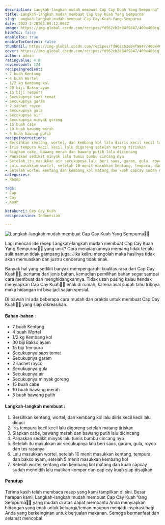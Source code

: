 ```yaml
---
description: Langkah-langkah mudah membuat Cap Cay Kuah Yang Sempurna"
title: Langkah-langkah mudah membuat Cap Cay Kuah Yang Sempurna
slug: Langkah-langkah-mudah-membuat-Cap-Cay-Kuah-Yang-Sempurna
date: 2022-2-28T03:09:12.063Z
image: https://img-global.cpcdn.com/recipes/fd962cb2e84f9847/400x400cq70/photo.jpg
hideToc: false
enableToc: true
enableTocContent: false
thumbnail: https://img-global.cpcdn.com/recipes/fd962cb2e84f9847/400x400cq70/photo.jpg
cover: https://img-global.cpcdn.com/recipes/fd962cb2e84f9847/400x400cq70/photo.jpg
author: admin
ratingvalue: 4.8
reviewcount: 124
recipeingredient:
- 7 buah Kentang
- 4 buah Wortel
- 1/2 kg Kembang kol
- 30 biji Bakso ayam
- 15 biji Tempura
- Secukupnya saos tomat
- Secukupnya garam
- 2 sachet royco
- Secukupnya gula
- Secukupnya air
- Secukupnya minyak goreng
- 15 buah cabe
- 10 buah bawang merah
- 5 buah bawang putih
recipeinstructions:
- Bersihkan kentang, wortel, dan kembang kol lalu diiris kecil kecil lalu dicuci
- Iris tempura kecil kecil lalu digoreng setelah matang tiriskan
- Siapkan cabe, bawang merah dan bawang putih lalu dicincang
- Panaskan sedikit minyak lalu tumis bumbu cincang nya
- Setelah itu masukkan air secukupnya lalu beri saos, garam, gula, royco dan tes rasanya
- Lalu masukkan wortel, setelah 10 menit masukkan kentang, tempura, dan bakso ayam, setelah 5 menit masukkan kembang kol
- Setelah wortel kentang dan kembang kol matang dan kuah capcay sudah mendidih lalu matikan kompor dan cap cay kuah siap disajikan
categories:
- Resep

tags:
- Cap
- Cay
- Kuah

katakunci: Cap Cay Kuah
recipecuisine: Indonesian

---
```


![Langkah-langkah mudah membuat Cap Cay Kuah Yang Sempurna👩‍🍳](https://img-global.cpcdn.com/recipes/fd962cb2e84f9847/400x400cq70/photo.jpg)

Lagi mencari ide resep Langkah-langkah mudah membuat Cap Cay Kuah Yang Sempurna👩‍🍳 yang unik? Cara menyiapkannya memang tidak terlalu sulit namun tidak gampang juga. Jika keliru mengolah maka hasilnya tidak akan memuaskan dan justru cenderung tidak enak.

Banyak hal yang sedikit banyak mempengaruhi kualitas rasa dari Cap Cay Kuah👩‍🍳, pertama dari jenis bahan, kemudian pemilihan bahan segar sampai cara membuat dan menghidangkannya. Tidak usah pusing kalau hendak menyiapkan Cap Cay Kuah👩‍🍳 enak di rumah, karena asal sudah tahu triknya maka hidangan ini bisa jadi sajian spesial.

Di bawah ini ada beberapa cara mudah dan praktis untuk membuat Cap Cay Kuah👩‍🍳 yang siap dikreasikan.

<!--inarticleads1-->

#### Bahan-bahan :

- 7 buah Kentang
- 4 buah Wortel
- 1/2 kg Kembang kol
- 30 biji Bakso ayam
- 15 biji Tempura
- Secukupnya saos tomat
- Secukupnya garam
- 2 sachet royco
- Secukupnya gula
- Secukupnya air
- Secukupnya minyak goreng
- 15 buah cabe
- 10 buah bawang merah
- 5 buah bawang putih

<!--inarticleads2-->

#### Langkah-langkah membuat :

1. Bersihkan kentang, wortel, dan kembang kol lalu diiris kecil kecil lalu dicuci
1. Iris tempura kecil kecil lalu digoreng setelah matang tiriskan
1. Siapkan cabe, bawang merah dan bawang putih lalu dicincang
1. Panaskan sedikit minyak lalu tumis bumbu cincang nya
1. Setelah itu masukkan air secukupnya lalu beri saos, garam, gula, royco dan tes rasanya
1. Lalu masukkan wortel, setelah 10 menit masukkan kentang, tempura, dan bakso ayam, setelah 5 menit masukkan kembang kol
1. Setelah wortel kentang dan kembang kol matang dan kuah capcay sudah mendidih lalu matikan kompor dan cap cay kuah siap disajikan

#### Penutup

Terima kasih telah membaca resep yang kami tampilkan di sini. Besar harapan kami, Langkah-langkah mudah membuat Cap Cay Kuah Yang Sempurna👩‍🍳 yang mudah di atas dapat membantu Anda menyiapkan hidangan yang enak untuk keluarga/teman maupun menjadi inspirasi bagi Anda yang berkeinginan untuk berjualan makanan. Semoga bermanfaat dan selamat mencoba!